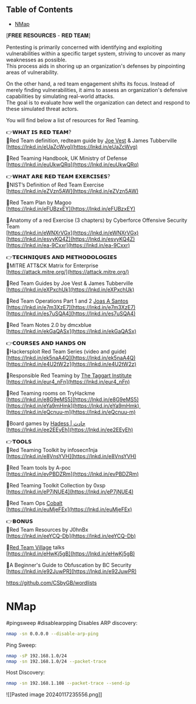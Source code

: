 ## Table of Contents

- [NMap](#nmap)

[𝐅𝐑𝐄𝐄 𝐑𝐄𝐒𝐎𝐔𝐑𝐂𝐄𝐒 - 𝐑𝐄𝐃 𝐓𝐄𝐀𝐌]  
  
Pentesting is primarily concerned with identifying and exploiting vulnerabilities within a specific target system, striving to uncover as many weaknesses as possible.   
This process aids in shoring up an organization's defenses by pinpointing areas of vulnerability.  
  
On the other hand, a red team engagement shifts its focus. Instead of merely finding vulnerabilities, it aims to assess an organization's defensive capabilities by simulating real-world attacks.   
The goal is to evaluate how well the organization can detect and respond to these simulated threat actors.  
  
You will find below a list of resources for Red Teaming.  
  
👉𝗪𝗛𝗔𝗧 𝗜𝗦 𝗥𝗘𝗗 𝗧𝗘𝗔𝗠?  
🌟Red Team definition, redteam guide by [Joe Vest](https://www.linkedin.com/in/ACoAAABM9q8BmM39C0hfH3SQbvfsbh31g8Pny_k) & James Tubberville  
[https://lnkd.in/eUaZcWvg](https://lnkd.in/eUaZcWvg)  
  
🌟Red Teaming Handbook, UK Ministry of Defense  
[https://lnkd.in/euUkwQRq](https://lnkd.in/euUkwQRq)  
  
👉𝗪𝗛𝗔𝗧 𝗔𝗥𝗘 𝗥𝗘𝗗 𝗧𝗘𝗔𝗠 𝗘𝗫𝗘𝗥𝗖𝗜𝗦𝗘𝗦?  
🌟NIST’s Definition of Red Team Exercise  
[https://lnkd.in/eZVzn5AW](https://lnkd.in/eZVzn5AW)  
  
🌟Red Team Plan by Magoo  
[https://lnkd.in/eFUBzxEY](https://lnkd.in/eFUBzxEY)  
  
🌟Anatomy of a red Exercise (3 chapters) by Cyberforce Offensive Security Team  
[https://lnkd.in/eWNXrVGx](https://lnkd.in/eWNXrVGx)  
[https://lnkd.in/esvyKQ4Z](https://lnkd.in/esvyKQ4Z)  
[https://lnkd.in/ea-9Cxxr](https://lnkd.in/ea-9Cxxr)  
  
👉𝗧𝗘𝗖𝗛𝗡𝗜𝗤𝗨𝗘𝗦 𝗔𝗡𝗗 𝗠𝗘𝗧𝗛𝗢𝗗𝗢𝗟𝗢𝗚𝗜𝗘𝗦  
🌟MITRE ATT&CK Matrix for Enterprise  
[https://attack.mitre.org/](https://attack.mitre.org/)  
  
🌟Red Team Guides by Joe Vest & James Tubberville   
[https://lnkd.in/eXPxchUk](https://lnkd.in/eXPxchUk)  
  
🌟Red Team Operations Part 1 and 2 [Joas A Santos](https://www.linkedin.com/in/ACoAACQUGCUBpvQerFv0ut2s0MSLX9IwuKJJrbU)  
[https://lnkd.in/e7m3XzE7](https://lnkd.in/e7m3XzE7)  
[https://lnkd.in/es7uSQA4](https://lnkd.in/es7uSQA4)  
  
🌟Red Team Notes 2.0 by dmcxblue  
[https://lnkd.in/ekGaQASx](https://lnkd.in/ekGaQASx)  
  
👉𝗖𝗢𝗨𝗥𝗦𝗘𝗦 𝗔𝗡𝗗 𝗛𝗔𝗡𝗗𝗦 𝗢𝗡  
🌟Hackersploit Red Team Series (video and guide)  
[https://lnkd.in/ek5naA4Q](https://lnkd.in/ek5naA4Q)  
[https://lnkd.in/e4U2tW2z](https://lnkd.in/e4U2tW2z)  
  
🌟Responsible Red Teaming by [The Taggart Institute](https://www.linkedin.com/company/the-taggart-institute/)  
[https://lnkd.in/eur4_nFn](https://lnkd.in/eur4_nFn)  
  
🌟Red Teaming rooms on TryHackme  
[https://lnkd.in/e8G9eMS5](https://lnkd.in/e8G9eMS5)  
[https://lnkd.in/eYa9mHmk](https://lnkd.in/eYa9mHmk)   
[https://lnkd.in/eQcnuu-m](https://lnkd.in/eQcnuu-m)  
  
🌟Board games by [Hadess | حادث](https://www.linkedin.com/company/hadess-security/)  
[https://lnkd.in/ee2EEyEh](https://lnkd.in/ee2EEyEh)  
  
👉𝗧𝗢𝗢𝗟𝗦  
🌟Red Teaming Toolkit by infosecn1nja  
[https://lnkd.in/e8VnsYVH](https://lnkd.in/e8VnsYVH)  
  
🌟Red Team tools by A-poc  
[https://lnkd.in/evPBDZRm](https://lnkd.in/evPBDZRm)  
  
🌟Red Teaming Toolkit Collection by 0xsp  
[https://lnkd.in/eP7jNUE4](https://lnkd.in/eP7jNUE4)  
  
🌟Red Team Ops [Cobalt](https://www.linkedin.com/company/cobalt_io/)  
[https://lnkd.in/euMjeFEx](https://lnkd.in/euMjeFEx)  
  
👉𝗕𝗢𝗡𝗨𝗦  
🌟Red Team Resources by J0hnBx  
[https://lnkd.in/eeYCQ-Db](https://lnkd.in/eeYCQ-Db)  
  
🌟[Red Team Village](https://www.linkedin.com/company/dcredteam/) talks  
[https://lnkd.in/eHwKj5gB](https://lnkd.in/eHwKj5gB)  
  
🌟A Beginner's Guide to Obfuscation by BC Security  
[https://lnkd.in/e92JuwPR](https://lnkd.in/e92JuwPR)  
  
  https://github.com/CSbyGB/wordlists

# NMap
#pingsweep 
#disablearpping
Disables ARP discovery:
```bash
nmap -sn 0.0.0.0 --disable-arp-ping
```
Ping Sweep:
```bash
nmap -sP 192.168.1.0/24
nmap -sn 192.168.1.0/24 --packet-trace
```
Host Discovery:
```bash
nmap -sn 192.168.1.108 --packet-trace --send-ip
```
![[Pasted image 20240117235556.png]]


